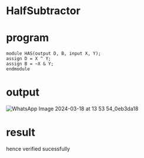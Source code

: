 # HalfSubtractor
# program
~~~
module HAS(output D, B, input X, Y);
assign D = X ^ Y;
assign B = ~X & Y;
endmodule
~~~
# output
![WhatsApp Image 2024-03-18 at 13 53 54_0eb3da18](https://github.com/Gopinathan6/HalfSubtractor/assets/163831807/39e83991-910b-4051-ba33-9715aa2fea51)
# result
hence verified sucessfully
